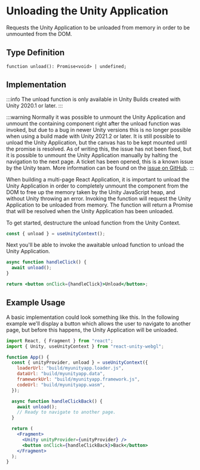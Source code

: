 # Unloading the Unity Application

Requests the Unity Application to be unloaded from memory in order to be unmounted from the DOM.

## Type Definition

```tsx title="Type Definition"
function unload(): Promise<void> | undefined;
```

## Implementation

:::info
The unload function is only available in Unity Builds created with Unity 2020.1 or later.
:::

:::warning
Normally it was possible to unmount the Unity Application and unmount the containing component right after the unload function was invoked, but due to a bug in newer Unity versions this is no longer possible when using a build made with Unity 2021.2 or later. It is still possible to unload the Unity Application, but the canvas has to be kept mounted until the promise is resolved. As of writing this, the issue has not been fixed, but it is possible to unmount the Unity Application manually by halting the navigation to the next page. A ticket has been opened, this is a known issue by the Unity team. More information can be found on the [issue on GitHub](https://github.com/jeffreylanters/react-unity-webgl/issues/250).
:::

When building a multi-page React Application, it is important to unload the Unity Application in order to completely unmount the component from the DOM to free up the memory taken by the Unity JavaScript heap, and without Unity throwing an error. Invoking the function will request the Unity Application to be unloaded from memory. The function will return a Promise that will be resolved when the Unity Application has been unloaded.

To get started, destructure the unload function from the Unity Context.

```jsx showLineNumbers title="Example: Destructuring the unload function"
const { unload } = useUnityContext();
```

Next you'll be able to invoke the awaitable unload function to unload the Unity Application.

```jsx showLineNumbers title="Example: Using the take screenshot function"
async function handleClick() {
  await unload();
}

return <button onClick={handleClick}>Unload</button>;
```

## Example Usage

A basic implementation could look something like this. In the following example we'll display a button which allows the user to navigate to another page, but before this happens, the Unity Application will be unloaded.

```jsx showLineNumbers title="App.jsx"
import React, { Fragment } from "react";
import { Unity, useUnityContext } from "react-unity-webgl";

function App() {
  const { unityProvider, unload } = useUnityContext({
    loaderUrl: "build/myunityapp.loader.js",
    dataUrl: "build/myunityapp.data",
    frameworkUrl: "build/myunityapp.framework.js",
    codeUrl: "build/myunityapp.wasm",
  });

  async function handleClickBack() {
    await unload();
    // Ready to navigate to another page.
  }

  return (
    <Fragment>
      <Unity unityProvider={unityProvider} />
      <button onClick={handleClickBack}>Back</button>
    </Fragment>
  );
}
```
